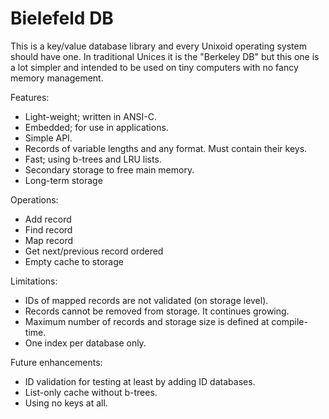 Bielefeld DB
============

This is a key/value database library and
every Unixoid operating system should
have one.  In traditional Unices it is
the "Berkeley DB" but this one is a lot
simpler and intended to be used on tiny
computers with no fancy memory
management.

Features:

* Light-weight; written in ANSI-C.
* Embedded; for use in applications.
* Simple API.
* Records of variable lengths and any
  format.  Must contain their keys.
* Fast; using b-trees and LRU lists.
* Secondary storage to free main memory.
* Long-term storage

Operations:

* Add record
* Find record
* Map record
* Get next/previous record ordered
* Empty cache to storage

Limitations:

* IDs of mapped records are not
  validated (on storage level).
* Records cannot be removed from
  storage.  It continues growing.
* Maximum number of records and storage
  size is defined at compile-time.
* One index per database only.

Future enhancements:

* ID validation for testing at least by
  adding ID databases.
* List-only cache without b-trees.
* Using no keys at all.
